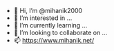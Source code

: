 - 👋 Hi, I’m @mihanik2000
- 👀 I’m interested in ...
- 🌱 I’m currently learning ...
- 💞️ I’m looking to collaborate on ...
- 📫 https://www.mihanik.net/

<!---
mihanik2000/mihanik2000 is a ✨ special ✨ repository because its `README.md` (this file) appears on your GitHub profile.
You can click the Preview link to take a look at your changes.
--->
